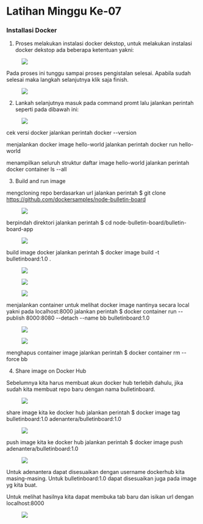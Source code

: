 # Latihan Minggu Ke-07

<h3>Installasi Docker</h3>

1. Proses melakukan instalasi docker dekstop, untuk melakukan instalasi docker dekstop ada beberapa ketentuan yakni:

<dd>

![](image/latihan/1.png)

</dd>

Pada proses ini tunggu sampai proses pengistalan selesai. Apabila sudah selesai maka langkah selanjutnya klik saja finish.

<dd>

![](image/latihan/2.png)

</dd>

2. Lankah selanjutnya masuk pada command promt lalu jalankan perintah seperti pada dibawah ini:

<dd>

![](image/latihan/3.png)

</dd>

cek versi docker
jalankan perintah docker --version

menjalankan docker image hello-world
jalankan perintah docker run hello-world

menampilkan seluruh struktur daftar image hello-world
jalankan perintah docker container ls --all

3. Build and run image

mengcloning repo berdasarkan url
jalankan perintah $ git clone https://github.com/dockersamples/node-bulletin-board

<dd>

![](image/latihan/4.png)

</dd>

berpindah direktori
jalankan perintah $ cd node-bulletin-board/bulletin-board-app

<dd>

![](image/latihan/5.png)

</dd>

build image docker
jalankan perintah $ docker image build -t bulletinboard:1.0 .

<dd>

![](image/latihan/6.png)

![](image/latihan/7.png)

![](image/latihan/8.png)

</dd>

menjalankan container untuk melihat docker image nantinya secara local yakni pada localhost:8000
jalankan perintah $ docker container run --publish 8000:8080 --detach --name bb bulletinboard:1.0

<dd>

![](image/latihan/9.png)

![](image/latihan/10.png)

</dd>

menghapus container image
jalankan perintah $ docker container rm --force bb

4. Share image on Docker Hub

Sebelumnya kita harus membuat akun docker hub terlebih dahulu, jika sudah kita membuat repo baru dengan nama bulletinboard.

<dd>

![](image/latihan/11.png)

</dd>

share image kita ke docker hub
jalankan perintah $ docker image tag bulletinboard:1.0 adenantera/bulletinboard:1.0

<dd>

![](image/latihan/12.png)

</dd>

push image kita ke docker hub
jalankan perintah $ docker image push adenantera/bulletinboard:1.0

<dd>

![](image/latihan/13.png)

</dd>

Untuk adenantera dapat disesuaikan dengan username dockerhub kita masing-masing.
Untuk bulletinboard:1.0 dapat disesuaikan juga pada image yg kita buat.

Untuk melihat hasilnya kita dapat membuka tab baru dan isikan url dengan localhost:8000

<dd>

![](image/latihan/14.png)

</dd>
